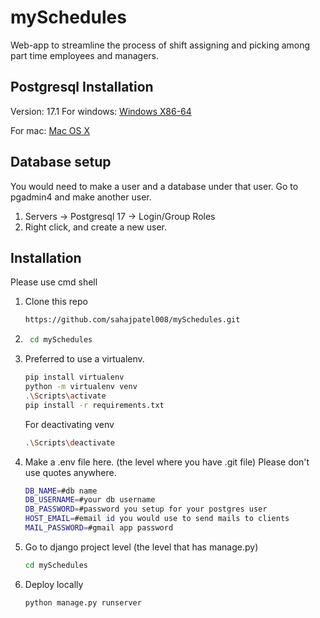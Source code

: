 # mySchedules
Web-app to streamline the process of shift assigning and picking among part time employees and managers.

## Postgresql Installation
Version: 17.1
For windows: [Windows X86-64](https://sbp.enterprisedb.com/getfile.jsp?fileid=1259192)

For mac: [Mac OS X](https://sbp.enterprisedb.com/getfile.jsp?fileid=1259195)

## Database setup
You would need to make a user and a database under that user.
Go to pgadmin4 and make another user.

1. Servers -> Postgresql 17 -> Login/Group Roles
2. Right click, and create a new user. 


## Installation

Please use cmd shell

1. Clone this repo
    ```sh
    https://github.com/sahajpatel008/mySchedules.git
    ```
2. ```sh
    cd mySchedules
    ```
3. Preferred to use a virtualenv. 
    ```sh
    pip install virtualenv
    python -m virtualenv venv
    .\Scripts\activate
    pip install -r requirements.txt
    ```
    For deactivating venv
    ```sh
    .\Scripts\deactivate
    ```
4. Make a .env file here. (the level where you have .git file) Please don't use quotes anywhere.
    ```sh
    DB_NAME=#db name
    DB_USERNAME=#your db username
    DB_PASSWORD=#password you setup for your postgres user 
    HOST_EMAIL=#email id you would use to send mails to clients 
    MAIL_PASSWORD=#gmail app password 
    ```
5. Go to django project level (the level that has manage.py)
    ```sh
    cd mySchedules
    ```

6. Deploy locally
    ```sh
    python manage.py runserver
    ```